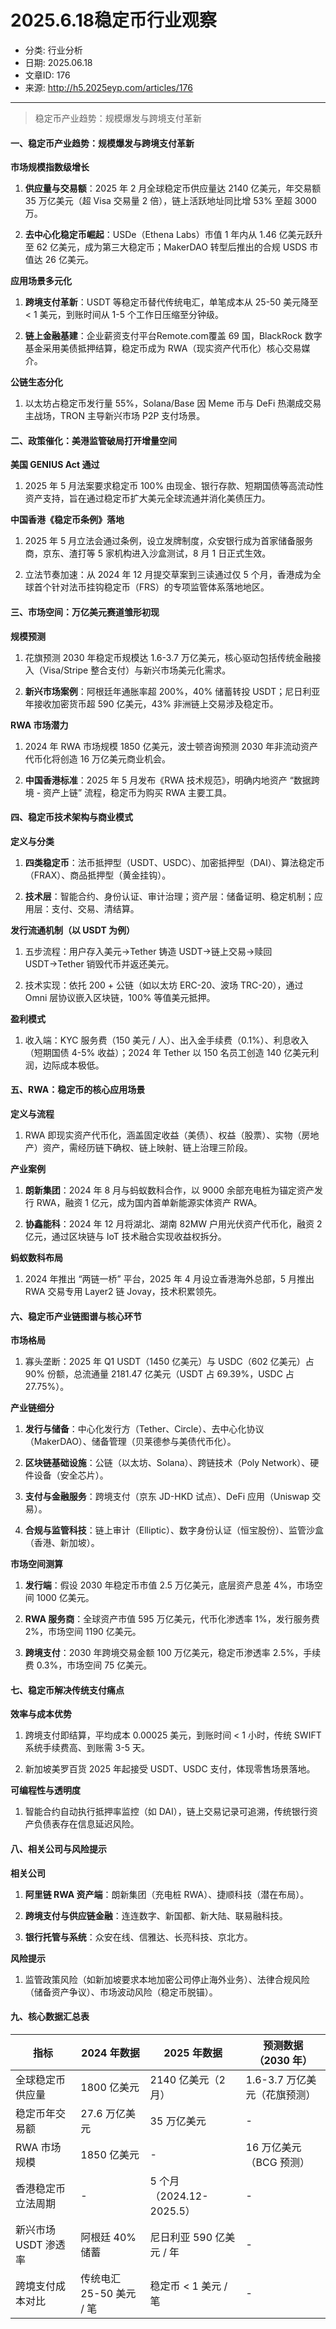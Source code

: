 # 2025.6.18稳定币行业观察

- 分类: 行业分析
- 日期: 2025.06.18
- 文章ID: 176
- 来源: http://h5.2025eyp.com/articles/176

---

> 稳定币产业趋势：规模爆发与跨境支付革新

#### **一、稳定币产业趋势：规模爆发与跨境支付革新**

**市场规模指数级增长**

1. **供应量与交易额**：2025 年 2 月全球稳定币供应量达 2140 亿美元，年交易额 35 万亿美元（超 Visa 交易量 2 倍），链上活跃地址同比增 53% 至超 3000 万。

2. **去中心化稳定币崛起**：USDe（Ethena Labs）市值 1 年内从 1.46 亿美元跃升至 62 亿美元，成为第三大稳定币；MakerDAO 转型后推出的合规 USDS 市值达 26 亿美元。

**应用场景多元化**

1. **跨境支付革新**：USDT 等稳定币替代传统电汇，单笔成本从 25-50 美元降至 < 1 美元，到账时间从 1-5 个工作日压缩至分钟级。

2. **链上金融基建**：企业薪资支付平台Remote.com覆盖 69 国，BlackRock 数字基金采用美债抵押结算，稳定币成为 RWA（现实资产代币化）核心交易媒介。

**公链生态分化**

1. 以太坊占稳定币发行量 55%，Solana/Base 因 Meme 币与 DeFi 热潮成交易主战场，TRON 主导新兴市场 P2P 支付场景。

#### **二、政策催化：美港监管破局打开增量空间**

**美国 GENIUS Act 通过**

1. 2025 年 5 月法案要求稳定币 100% 由现金、银行存款、短期国债等高流动性资产支持，旨在通过稳定币扩大美元全球流通并消化美债压力。

**中国香港《稳定币条例》落地**

1. 2025 年 5 月立法会通过条例，设立发牌制度，众安银行成为首家储备服务商，京东、渣打等 5 家机构进入沙盒测试，8 月 1 日正式生效。

2. 立法节奏加速：从 2024 年 12 月提交草案到三读通过仅 5 个月，香港成为全球首个针对法币挂钩稳定币（FRS）的专项监管体系落地地区。

#### **三、市场空间：万亿美元赛道雏形初现**

**规模预测**

1. 花旗预测 2030 年稳定币规模达 1.6-3.7 万亿美元，核心驱动包括传统金融接入（Visa/Stripe 整合支付）与新兴市场美元化需求。

2. **新兴市场案例**：阿根廷年通胀率超 200%，40% 储蓄转投 USDT；尼日利亚年接收加密货币超 590 亿美元，43% 非洲链上交易涉及稳定币。

**RWA 市场潜力**

1. 2024 年 RWA 市场规模 1850 亿美元，波士顿咨询预测 2030 年非流动资产代币化将创造 16 万亿美元商业机会。

2. **中国香港标准**：2025 年 5 月发布《RWA 技术规范》，明确内地资产 “数据跨境 - 资产上链” 流程，稳定币为购买 RWA 主要工具。

#### **四、稳定币技术架构与商业模式**

**定义与分类**

1. **四类稳定币**：法币抵押型（USDT、USDC）、加密抵押型（DAI）、算法稳定币（FRAX）、商品抵押型（黄金挂钩）。

2. **技术层**：智能合约、身份认证、审计治理；资产层：储备证明、稳定机制；应用层：支付、交易、清结算。

**发行流通机制（以 USDT 为例）**

1. 五步流程：用户存入美元→Tether 铸造 USDT→链上交易→赎回 USDT→Tether 销毁代币并返还美元。

2. 技术实现：依托 200 + 公链（如以太坊 ERC-20、波场 TRC-20），通过 Omni 层协议嵌入区块链，100% 等值美元抵押。

**盈利模式**

1. 收入端：KYC 服务费（150 美元 / 人）、出入金手续费（0.1%）、利息收入（短期国债 4-5% 收益）；2024 年 Tether 以 150 名员工创造 140 亿美元利润，边际成本极低。

#### **五、RWA：稳定币的核心应用场景**

**定义与流程**

1. RWA 即现实资产代币化，涵盖固定收益（美债）、权益（股票）、实物（房地产）资产，需经历链下确权、链上映射、链上治理三阶段。

**产业案例**

1. **朗新集团**：2024 年 8 月与蚂蚁数科合作，以 9000 余部充电桩为锚定资产发行 RWA，融资 1 亿元，成为国内首单新能源实体资产 RWA。

2. **协鑫能科**：2024 年 12 月将湖北、湖南 82MW 户用光伏资产代币化，融资 2 亿元，通过区块链与 IoT 技术融合实现收益权拆分。

**蚂蚁数科布局**

1. 2024 年推出 “两链一桥” 平台，2025 年 4 月设立香港海外总部，5 月推出 RWA 交易专用 Layer2 链 Jovay，技术积累领先。

#### **六、稳定币产业链图谱与核心环节**

**市场格局**

1. 寡头垄断：2025 年 Q1 USDT（1450 亿美元）与 USDC（602 亿美元）占 90% 份额，总流通量 2181.47 亿美元（USDT 占 69.39%，USDC 占 27.75%）。

**产业链细分**

1. **发行与储备**：中心化发行方（Tether、Circle）、去中心化协议（MakerDAO）、储备管理（贝莱德参与美债代币化）。

2. **区块链基础设施**：公链（以太坊、Solana）、跨链技术（Poly Network）、硬件设备（安全芯片）。

3. **支付与金融服务**：跨境支付（京东 JD-HKD 试点）、DeFi 应用（Uniswap 交易）。

4. **合规与监管科技**：链上审计（Elliptic）、数字身份认证（恒宝股份）、监管沙盒（香港、新加坡）。

**市场空间测算**

1. **发行端**：假设 2030 年稳定币市值 2.5 万亿美元，底层资产息差 4%，市场空间 1000 亿美元。

2. **RWA 服务商**：全球资产市值 595 万亿美元，代币化渗透率 1%，发行服务费 2%，市场空间 1190 亿美元。

3. **跨境支付**：2030 年跨境交易金额 100 万亿美元，稳定币渗透率 2.5%，手续费 0.3%，市场空间 75 亿美元。

#### **七、稳定币解决传统支付痛点**

**效率与成本优势**

1. 跨境支付即结算，平均成本 0.00025 美元，到账时间 < 1 小时，传统 SWIFT 系统手续费高、到账需 3-5 天。

2. 新加坡美罗百货 2025 年起接受 USDT、USDC 支付，体现零售场景落地。

**可编程性与透明度**

1. 智能合约自动执行抵押率监控（如 DAI），链上交易记录可追溯，传统银行资产负债表存在信息延迟风险。

#### **八、相关公司与风险提示**

**相关公司**

1. **阿里链 RWA 资产端**：朗新集团（充电桩 RWA）、捷顺科技（潜在布局）。

2. **跨境支付与供应链金融**：连连数字、新国都、新大陆、联易融科技。

3. **银行托管与系统**：众安在线、信雅达、长亮科技、京北方。

**风险提示**

1. 监管政策风险（如新加坡要求本地加密公司停止海外业务）、法律合规风险（储备资产争议）、市场波动风险（稳定币脱锚）。

#### **九、核心数据汇总表**

| **指标** | **2024 年数据** | **2025 年数据** | **预测数据（2030 年）** |
| --- | --- | --- | --- |
| 全球稳定币供应量 | 1800 亿美元 | 2140 亿美元（2 月） | 1.6-3.7 万亿美元（花旗预测） |
| 稳定币年交易额 | 27.6 万亿美元 | 35 万亿美元 | - |
| RWA 市场规模 | 1850 亿美元 | - | 16 万亿美元（BCG 预测） |
| 香港稳定币立法周期 | - | 5 个月（2024.12-2025.5） | - |
| 新兴市场 USDT 渗透率 | 阿根廷 40% 储蓄 | 尼日利亚 590 亿美元 / 年 | - |
| 跨境支付成本对比 | 传统电汇 25-50 美元 / 笔 | 稳定币 < 1 美元 / 笔 | - |

